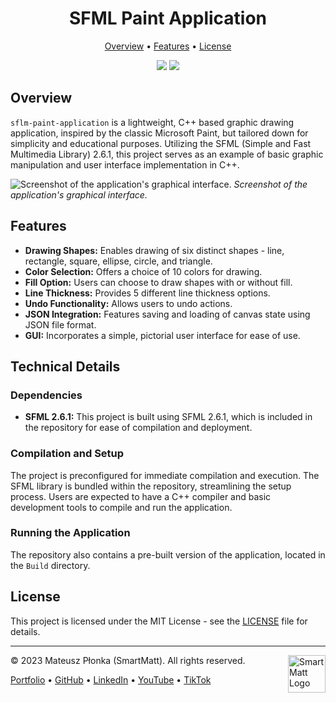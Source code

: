 <h1 align="center">SFML Paint Application</h1>

<p align="center">
  <a href="#overview">Overview</a> •
  <a href="#features">Features</a> •
  <a href="#license">License</a>
</p>

<p align="center">
  <img src="https://img.shields.io/badge/License-MIT-yellow.svg" />
  <img src="https://img.shields.io/badge/Author-SmartMatt-blue" />
</p>

## Overview
`sflm-paint-application` is a lightweight, C++ based graphic drawing application, inspired by the classic Microsoft Paint, but tailored down for simplicity and educational purposes. Utilizing the SFML (Simple and Fast Multimedia Library) 2.6.1, this project serves as an example of basic graphic manipulation and user interface implementation in C++.

![Screenshot of the application's graphical interface.](https://smartmatt.pl/github/sfml-paint-application/graphical-editor.png)
*Screenshot of the application's graphical interface.*

## Features

- **Drawing Shapes:** Enables drawing of six distinct shapes - line, rectangle, square, ellipse, circle, and triangle.
- **Color Selection:** Offers a choice of 10 colors for drawing.
- **Fill Option:** Users can choose to draw shapes with or without fill.
- **Line Thickness:** Provides 5 different line thickness options.
- **Undo Functionality:** Allows users to undo actions.
- **JSON Integration:** Features saving and loading of canvas state using JSON file format.
- **GUI:** Incorporates a simple, pictorial user interface for ease of use.

## Technical Details

### Dependencies

- **SFML 2.6.1:** This project is built using SFML 2.6.1, which is included in the repository for ease of compilation and deployment.

### Compilation and Setup

The project is preconfigured for immediate compilation and execution. The SFML library is bundled within the repository, streamlining the setup process. Users are expected to have a C++ compiler and basic development tools to compile and run the application.

### Running the Application
The repository also contains a pre-built version of the application, located in the `Build` directory.

## License

This project is licensed under the MIT License - see the [LICENSE](LICENSE) file for details.

---
&copy; 2023 Mateusz Płonka (SmartMatt). All rights reserved.
<a href="https://smartmatt.pl/">
    <img src="https://smartmatt.pl/github/smartmatt-logo.png" title="SmartMatt Logo" align="right" width="60" />
</a>

<p align="left">
  <a href="https://smartmatt.pl/">Portfolio</a> •
  <a href="https://github.com/SmartMaatt">GitHub</a> •
  <a href="https://www.linkedin.com/in/mateusz-p%C5%82onka-328a48214/">LinkedIn</a> •
  <a href="https://www.youtube.com/user/SmartHDesigner">YouTube</a> •
  <a href="https://www.tiktok.com/@smartmaatt">TikTok</a>
</p>
